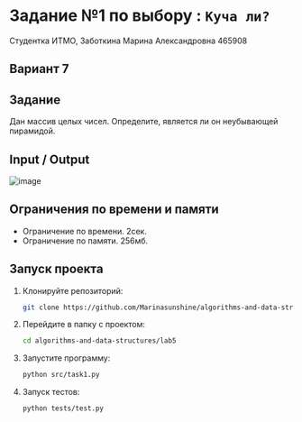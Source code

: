 # Задание №1 по выбору  : `Куча ли?`
Студентка ИТМО,  Заботкина Марина Александровна 465908

## Вариант 7

## Задание 
Дан массив целых чисел. Определите, является ли он неубывающей пирамидой.

## Input / Output 

![image](https://github.com/user-attachments/assets/549e6422-c3ef-41d9-9954-f3e3ec235a15)

## Ограничения по времени и памяти

- Ограничение по времени. 2сек.
- Ограничение по памяти. 256мб.

## Запуск проекта
1. Клонируйте репозиторий:
   ```bash
   git clone https://github.com/Marinasunshine/algorithms-and-data-structures.git
   ```
2. Перейдите в папку с проектом:
   ```bash
   cd algorithms-and-data-structures/lab5
   ```
3. Запустите программу:
   ```bash
   python src/task1.py
   ```

4. Запуск тестов:
   ```bash
   python tests/test.py
   ```
